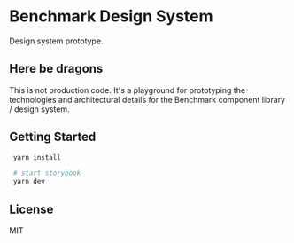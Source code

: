 # Benchmark Design System

Design system prototype.

## Here be dragons

This is not production code. It's a playground for prototyping the technologies and architectural details for the Benchmark component library / design system.

## Getting Started

```bash
 yarn install

 # start storybook
 yarn dev
```

## License

MIT
